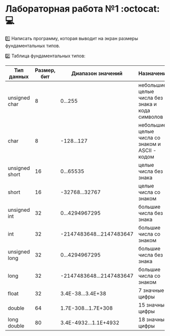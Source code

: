 # Лабораторная работа №1  :octocat:  :computer:

:one: Написать программу, которая выводит на экран размеры фундаментальных типов.

:two: Таблица фундаментальных типов:

| Тип данных | Размер, бит | Диапазон значений | Назначение |
| ---------- | ----------- | ----------------- | ---------- |
| unsigned char | 8 | 0...255 | небольшие целые числа без знака и кода символов |
| char | 8 | -128...127 | небольшие целые числа со знаком и ASCII - кодом |
| unsigned short | 16 | 0...65535 | целые числа без знака |
| short | 16 | -32768...32767 | целые числа со знаком |
| unsigned int | 32 | 0...4294967295 | большие числа без знака |
| int | 32 | -2147483648...2147483647 | большие числа со знаком |
| unsigned long | 32 | 0...4294967295 | большие числа без знака |
| long | 32 | -2147483648...2147483647 | большие числа со знаком |
| float | 32 | 3.4E-38...3.4E+38 | 7 значные цифры |
| double | 64 | 1.7E-308...1.7E+308 | 15 значные цифры |
| long double | 80 | 3.4E-4932...1.1E+4932 | 18 значные цифры |

